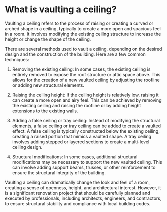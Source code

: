 # What is vaulting a ceiling?

Vaulting a ceiling refers to the process of raising or creating a curved or arched shape in a ceiling, typically to create a more open and spacious feel in a room. It involves modifying the existing ceiling structure to increase the height or change the shape of the ceiling.

There are several methods used to vault a ceiling, depending on the desired design and the construction of the building. Here are a few common techniques:

1. Removing the existing ceiling: In some cases, the existing ceiling is entirely removed to expose the roof structure or attic space above. This allows for the creation of a new vaulted ceiling by adjusting the roofline or adding new structural elements.
    
2. Raising the ceiling height: If the ceiling height is relatively low, raising it can create a more open and airy feel. This can be achieved by removing the existing ceiling and raising the roofline or by adding height extensions to the existing walls.
    
3. Adding a false ceiling or tray ceiling: Instead of modifying the structural elements, a false ceiling or tray ceiling can be added to create a vaulted effect. A false ceiling is typically constructed below the existing ceiling, creating a raised portion that mimics a vaulted shape. A tray ceiling involves adding stepped or layered sections to create a multi-level ceiling design.
    
4. Structural modifications: In some cases, additional structural modifications may be necessary to support the new vaulted ceiling. This can involve adding support beams, trusses, or other reinforcement to ensure the structural integrity of the building.
    

Vaulting a ceiling can dramatically change the look and feel of a room, creating a sense of openness, height, and architectural interest. However, it is a significant renovation project that should be carefully planned and executed by professionals, including architects, engineers, and contractors, to ensure structural stability and compliance with local building codes.